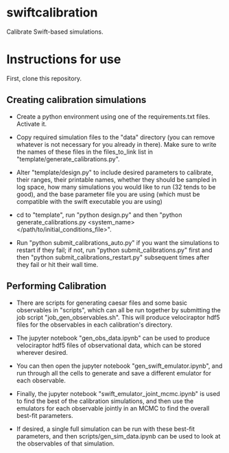 # swiftcalibration
Calibrate Swift-based simulations.

# Instructions for use

First, clone this repository.

## Creating calibration simulations
- Create a python environment using one of the requirements.txt files. Activate it.

- Copy required simulation files to the "data" directory (you can remove whatever is not necessary for you already in there). Make sure to write the names of these files in the files_to_link list in "template/generate_calibrations.py".

- Alter "template/design.py" to include desired parameters to calibrate, their ranges, their printable names, whether they should be sampled in log space, how many simulations you would like to run (32 tends to be good), and the base parameter file you are using (which must be compatible with the swift executable you are using)

- cd to "template", run "python design.py" and then "python generate_calibrations.py <system_name> </path/to/initial_conditions_file>".

- Run "python submit_calibrations_auto.py" if you want the simulations to restart if they fail; if not, run "python submit_calibrations.py" first and then "python submit_calibrations_restart.py" subsequent times after they fail or hit their wall time.

## Performing Calibration
- There are scripts for generating caesar files and some basic observables in "scripts", which can all be run together by submitting the job script "job_gen_observables.sh". This will produce velociraptor hdf5 files for the observables in each calibration's directory.

- The jupyter notebook "gen_obs_data.ipynb" can be used to produce velociraptor hdf5 files of observational data, which can be stored wherever desired.

- You can then open the jupyter notebook "gen_swift_emulator.ipynb", and run through all the cells to generate and save a different emulator for each observable.

- Finally, the jupyter notebook "swift_emulator_joint_mcmc.ipynb" is used to find the best of the calibration simulations, and then use the emulators for each observable jointly in an MCMC to find the overall best-fit parameters.

- If desired, a single full simulation can be run with these best-fit parameters, and then scripts/gen_sim_data.ipynb can be used to look at the observables of that simulation.
